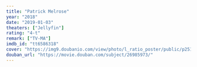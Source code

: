 ```yaml
---
title: "Patrick Melrose"
year: "2018"
date: "2019-01-03"
theaters: ["Jellyfin"]
rating: "4-t"
remark: ["TV-MA"]
imdb_id: "tt6586318"
cover: "https://img9.doubanio.com/view/photo/l_ratio_poster/public/p2518519566.jpg"
douban_url: "https://movie.douban.com/subject/26985973/"
---
```

